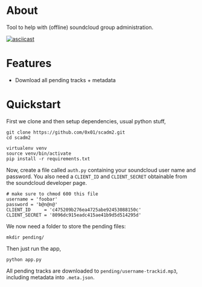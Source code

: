 # About

Tool to help with (offline) soundcloud group administration.

[![asciicast](https://asciinema.org/a/2444.png)](https://asciinema.org/a/2444)

# Features

- Download all pending tracks + metadata

# Quickstart

First we clone and then setup dependencies, usual python stuff,

	git clone https://github.com/0x01/scadm2.git
	cd scadm2

	virtualenv venv
	source venv/bin/activate
	pip install -r requirements.txt

Now, create a file called `auth.py` containing your soundcloud user name
and password. You also need a `CLIENT_ID` and `CLIENT_SECRET` obtainable
from the soundcloud developer page.

	# make sure to chmod 600 this file
	username = 'foobar'
	password = 'b@n@n@'
	CLIENT_ID     = 'c475209b276ea4725abe92453088150c'
	CLIENT_SECRET = '8096dc915eadc415ae41b9d5d514295d'

We now need a folder to store the pending files:

	mkdir pending/

Then just run the app,

	python app.py

All pending tracks are downloaded to `pending/username-trackid.mp3`,
including metadata into `.meta.json`.
